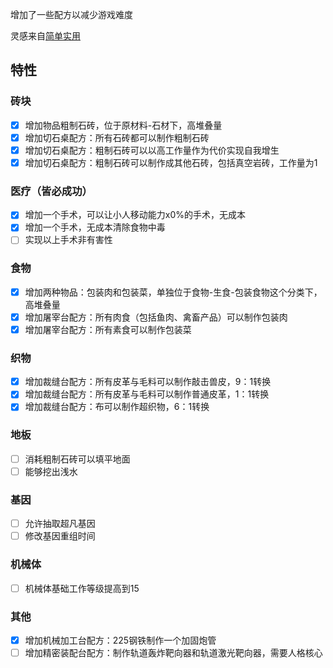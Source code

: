 增加了一些配方以减少游戏难度


灵感来自[简单实用](https://steamcommunity.com/sharedfiles/filedetails/?id=3219300108)
## 特性
### 砖块
- [x] 增加物品粗制石砖，位于原材料-石材下，高堆叠量
- [x] 增加切石桌配方：所有石砖都可以制作粗制石砖
- [x] 增加切石桌配方：粗制石砖可以以高工作量作为代价实现自我增生
- [x] 增加切石桌配方：粗制石砖可以制作成其他石砖，包括真空岩砖，工作量为1

### 医疗（皆必成功）
- [x] 增加一个手术，可以让小人移动能力x0%的手术，无成本
- [x] 增加一个手术，无成本清除食物中毒
- [ ] 实现以上手术非有害性

### 食物
- [x] 增加两种物品：包装肉和包装菜，单独位于食物-生食-包装食物这个分类下，高堆叠量
- [x] 增加屠宰台配方：所有肉食（包括鱼肉、禽畜产品）可以制作包装肉
- [x] 增加屠宰台配方：所有素食可以制作包装菜

### 织物
- [x] 增加裁缝台配方：所有皮革与毛料可以制作敲击兽皮，9：1转换
- [x] 增加裁缝台配方：所有皮革与毛料可以制作普通皮革，1：1转换
- [x] 增加裁缝台配方：布可以制作超织物，6：1转换

### 地板
- [ ] 消耗粗制石砖可以填平地面
- [ ] 能够挖出浅水

### 基因
- [ ] 允许抽取超凡基因
- [ ] 修改基因重组时间

### 机械体
- [ ] 机械体基础工作等级提高到15

### 其他
- [x] 增加机械加工台配方：225钢铁制作一个加固炮管
- [ ] 增加精密装配台配方：制作轨道轰炸靶向器和轨道激光靶向器，需要人格核心